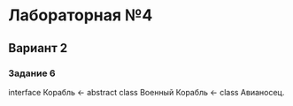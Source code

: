# Лабораторная №4
## Вариант 2
### Задание 6
interface Корабль <- abstract class Военный Корабль <- class Авианосец. 
